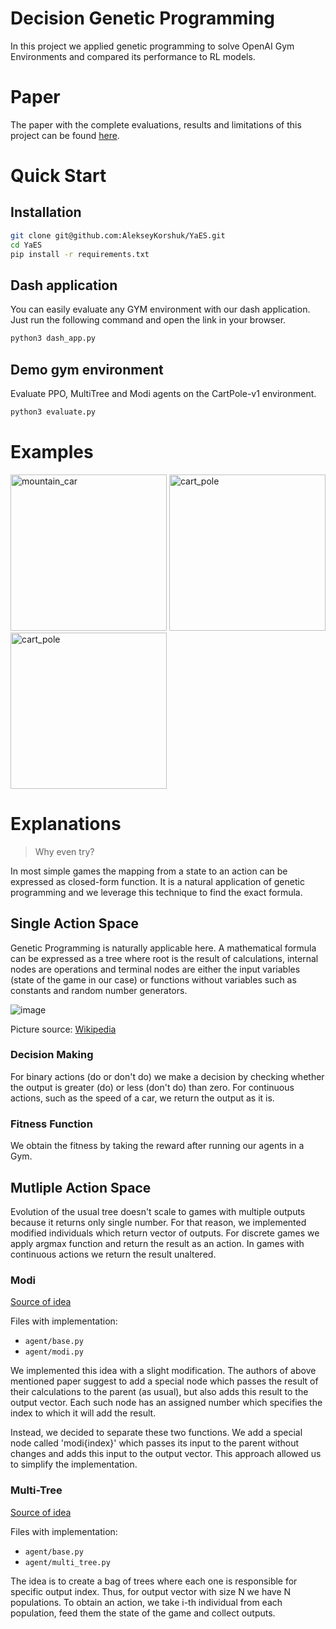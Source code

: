 # Decision Genetic Programming

In this project we applied genetic programming to solve OpenAI Gym Environments and compared its performance to RL
models.

# Paper

The paper with the complete evaluations, results and limitations of this project can be found [here](./paper.pdf).

# Quick Start

## Installation

```bash
git clone git@github.com:AlekseyKorshuk/YaES.git
cd YaES
pip install -r requirements.txt
```

## Dash application

You can easily evaluate any GYM environment with our dash application. Just run the following command and open the link
in your browser.

```bash
python3 dash_app.py
```

## Demo gym environment

Evaluate PPO, MultiTree and Modi agents on the CartPole-v1 environment.

```bash
python3 evaluate.py
```

# Examples

<p float="left">
  <img src="https://user-images.githubusercontent.com/70323559/205954264-ef4c999c-1770-4277-98fb-5af888e5f0a0.gif" alt="mountain_car" height="250"/>
  <img src="https://user-images.githubusercontent.com/70323559/205955271-b68d18e5-4def-42b2-82d9-51c0fb76e853.gif" alt="cart_pole" height="250"/>
  <img src="https://user-images.githubusercontent.com/70323559/205971663-8e056a50-0044-4f7b-b7c1-dbec6ced8809.gif" alt="cart_pole" height="250"/>
</p>

# Explanations

> Why even try?

In most simple games the mapping from a state to an action can be expressed as closed-form function. It is a natural
application of genetic programming and we leverage this technique to find the exact formula.

## Single Action Space

Genetic Programming is naturally applicable here. A mathematical formula can be expressed as a tree where root is the
result of calculations, internal nodes are operations and terminal nodes are either the input variables (state of the
game in our case) or functions without variables such as constants and random number generators.

![image](https://user-images.githubusercontent.com/70323559/205684823-2c7acccd-88ed-4b20-978d-82051a9b15c9.png)

Picture source: [Wikipedia](https://upload.wikimedia.org/wikipedia/commons/7/77/Genetic_Program_Tree.png)

### Decision Making

For binary actions (do or don't do) we make a decision by checking whether the output is greater (do) or less (don't do)
than zero. For continuous actions, such as the speed of a car, we return the output as it is.

### Fitness Function

We obtain the fitness by taking the reward after running our agents in a Gym.

## Mutliple Action Space

Evolution of the usual tree doesn't scale to games with multiple outputs because it returns only single number. For that
reason, we implemented modified individuals which return vector of outputs. For discrete games we apply argmax function
and return the result as an action. In games with continuous actions we return the result unaltered.

### Modi
[Source of idea](https://www.researchgate.net/publication/228824043_A_multiple-output_program_tree_structure_in_genetic_programming)

Files with implementation:

* `agent/base.py`
* `agent/modi.py`

We implemented this idea with a slight modification. The authors of above mentioned paper suggest to add a special node
which passes the result of their calculations to the parent (as usual), but also adds this result to the output vector.
Each such node has an assigned number which specifies the index to which it will add the result.

Instead, we decided to separate these two functions. We add a special node called 'modi{index}' which passes its input
to the parent without changes and adds this input to the output vector. This approach allowed us to simplify the
implementation.


### Multi-Tree
[Source of idea](https://github.com/DEAP/deap/issues/491)

Files with implementation:

* `agent/base.py`
* `agent/multi_tree.py`

The idea is to create a bag of trees where each one is responsible for specific output index. Thus, for output vector
with size N we have N populations. To obtain an action, we take i-th individual from each population, feed them the
state of the game and collect outputs.




